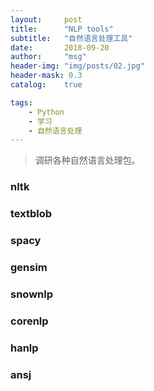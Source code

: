 ```yaml
---
layout:     post
title:      "NLP tools"
subtitle:   "自然语言处理工具"
date:       2018-09-20
author:     "msg"
header-img: "img/posts/02.jpg"
header-mask: 0.3
catalog:    true

tags:
    - Python
    - 学习
    - 自然语言处理
---
```


> 调研各种自然语言处理包。

### nltk

### textblob

### spacy

### gensim

### snownlp


### corenlp


### hanlp

### ansj

